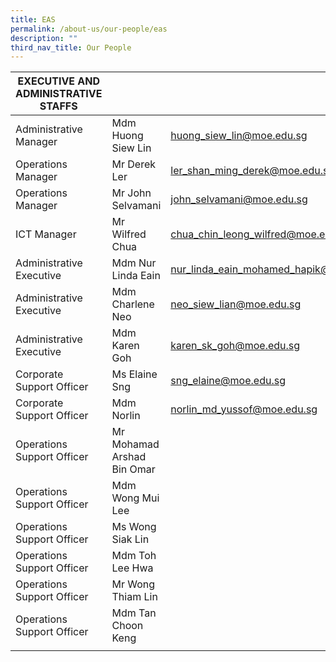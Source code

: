 ```yaml
---
title: EAS
permalink: /about-us/our-people/eas
description: ""
third_nav_title: Our People
---
```

| EXECUTIVE AND ADMINISTRATIVE STAFFS |  |  |
|---|---|---|
| Administrative Manager | Mdm Huong Siew Lin | huong_siew_lin@moe.edu.sg |
| Operations Manager | Mr Derek Ler | ler_shan_ming_derek@moe.edu.sg |
| Operations Manager | Mr John Selvamani | john_selvamani@moe.edu.sg |
| ICT Manager | Mr Wilfred Chua | chua_chin_leong_wilfred@moe.edu.sg |
| Administrative Executive | Mdm Nur Linda Eain | nur_linda_eain_mohamed_hapik@moe.edu.sg |
| Administrative Executive | Mdm Charlene Neo | neo_siew_lian@moe.edu.sg |
| Administrative Executive | Mdm Karen Goh | karen_sk_goh@moe.edu.sg |
| Corporate Support Officer | Ms Elaine Sng | sng_elaine@moe.edu.sg |
| Corporate Support Officer | Mdm Norlin | norlin_md_yussof@moe.edu.sg |
| Operations Support Officer | Mr Mohamad Arshad Bin Omar |   |
| Operations Support Officer | Mdm Wong Mui Lee |   |
| Operations Support Officer | Ms Wong Siak Lin |   |
| Operations Support Officer | Mdm Toh Lee Hwa |   |
| Operations Support Officer | Mr Wong Thiam Lin |   |
| Operations Support Officer | Mdm Tan Choon Keng |   |
| | | |